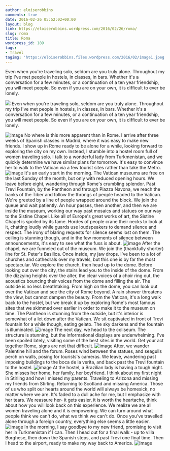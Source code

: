 ```yaml
---
author: eloiserobbins
comments: true
date: 2016-02-26 05:52:02+00:00
layout: blog
link: https://eloiserobbins.wordpress.com/2016/02/26/roma/
slug: roma
title: Roma
wordpress_id: 189
tags:
- Travel
tagimg: 'https://eloiserobbins.files.wordpress.com/2016/02/image1.jpeg'
---
```


Even when you're traveling solo, seldom are you truly alone. Throughout my trip I've met people in hostels, in classes, in bars. Whether it's a conversation for a few minutes, or a continuation of a ten year friendship, you will meet people. So even if you are on your own, it is difficult to ever be lonely.


[![](https://eloiserobbins.files.wordpress.com/2016/02/image1.jpeg)](https://eloiserobbins.files.wordpress.com/2016/02/image1.jpeg)
Even when you're traveling solo, seldom are you truly alone. Throughout my trip I've met people in hostels, in classes, in bars. Whether it's a conversation for a few minutes, or a continuation of a ten year friendship, you will meet people. So even if you are on your own, it is difficult to ever be lonely.

![image](https://eloiserobbins.files.wordpress.com/2016/02/image2.jpeg)
No where is this more apparent than in Rome. I arrive after three weeks of Spanish classes in Madrid, where it was easy to make new friends. I show up in Rome ready to be alone for a while, looking forward to exploring the city on my own. Instead, I stumble into a hostel room full of women traveling solo. I talk to a wonderful lady from Turkmenistan, and we quickly determine we have similar plans for tomorrow. It's easy to convince her to walk to the Vatican via a few tourist sites rather than take the Metro.
![image](https://eloiserobbins.files.wordpress.com/2016/02/image9.jpeg)
It's an early start in the morning. The Vatican museums are free on the last Sunday of the month, but only with reduced opening hours. We leave before eight, wandering through Rome's crumbling splendor. Past Trevi Fountain, by the Pantheon and through Piazza Navona, we reach the banks of the Tiber and follow the throngs of people headed to the Vatican. We're greeted by a line of people wrapped around the block. We join the queue and wait patiently. An hour passes, then another, and then we are inside the museum, working our way past mosaics and statues on our way to the Sistine Chapel.
Like all of Europe's great works of art, the Sistine Chapel is spoiled by its fame. Hordes of people crane their necks to look at it, chatting loudly while guards use loudspeakers to demand silence and respect. The irony of blaring requests for silence seems lost on them. The ceiling is stunning though, and in the few moments of silence between announcements, it's easy to see what the fuss is about.
![image](https://eloiserobbins.files.wordpress.com/2016/02/image5.jpeg)
After the chapel, we are funneled out of the museum. We join the (thankfully shorter) line for St. Peter's Basilica. Once inside, my jaw drops. I've been to a lot of churches and cathedrals over my travels, but this one is by far the most spectacular. We explore the church, then head up to the dome. Before looking out over the city, the stairs lead you to the inside of the dome. From the dizzying heights over the alter, the clear voices of a choir ring out, the acoustics bouncing their voices from the dome and filling the air.
The outside is no less breathtaking. From high on the dome, you can look out over the Vatican and see the city of Rome beyond. A rain shower threatens the view, but cannot dampen the beauty.
From the Vatican, it's a long walk back to the hostel, but we break it up by exploring Rome's most famous sites that we skimmed over earlier in order to make it to the museum on time. The Pantheon is stunning from the outside, but it's interior is somewhat of a let down after the Vatican. We sit captivated in front of Trevi fountain for a while though, eating gelato. The sky darkens and the fountain is illuminated.
![image](https://eloiserobbins.files.wordpress.com/2016/02/image6.jpeg)
The next day, we head to the coliseum. The structure is stunning, but the informational displays are underwhelming. I've been spoiled lately, visiting some of the best sites in the world. Get your act together Rome, signs are not that difficult.
![image](https://eloiserobbins.files.wordpress.com/2016/02/image7.jpeg)
After, we wander Palentine hill and the forum. Roses wind between the statues, and seagulls perch on walls, posing for tourists's cameras. We leave, wandering past imposing buildings to the boca de la verita, and back past the Trevi fountain to the hostel.
![image](https://eloiserobbins.files.wordpress.com/2016/02/image4.jpeg)
At the hostel, a Brazilian lady is having a tough night. She misses her home, her family, her boyfriend. I think about my first night in Stirling and how I missed my parents. Traveling to Arizona and missing my friends from Stirling. Returning to Scotland and missing America. Those of us who split our hearts around the world will always be homesick, no matter where we are. It's faded to a dull ache for me, but I emphasize with her tears. We reassure her- it gets easier, it is worth the heartache, think about how you will look back on this experience. We realize we are all women traveling alone and it is empowering. We can turn around what people think we can't do, what we think we can't do. Once you've travelled alone through a foreign country, everything else seems a little easier.
![image](https://eloiserobbins.files.wordpress.com/2016/02/image8.jpeg)
In the morning, I say goodbye to my new friend, promising to visit her in Turkmenistan if I can. Then I head out for a final walk - up to villa Borghese, then down the Spanish steps, and past Trevi one final time. Then I head to the airport, ready to make my way back to America.
![image](https://eloiserobbins.files.wordpress.com/2016/02/image7-1.jpeg)
